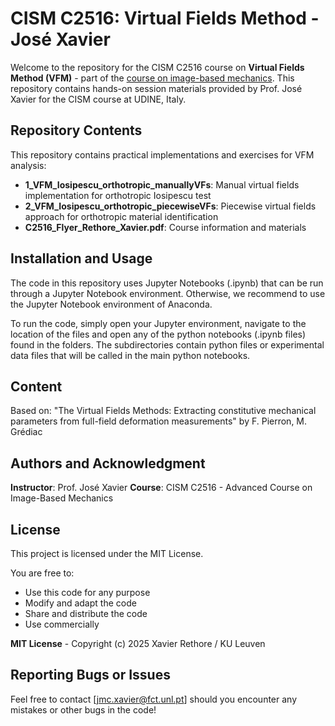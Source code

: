 # CISM C2516: Virtual Fields Method - José Xavier

Welcome to the repository for the CISM C2516 course on **Virtual Fields Method (VFM)** - part of the [course on image-based mechanics](https://cism.it/en/activities/courses/C2516/). This repository contains hands-on session materials provided by Prof. José Xavier for the CISM course at UDINE, Italy.

## Repository Contents

This repository contains practical implementations and exercises for VFM analysis:

- **1_VFM_Iosipescu_orthotropic_manuallyVFs**: Manual virtual fields implementation for orthotropic Iosipescu test
- **2_VFM_Iosipescu_orthotropic_piecewiseVFs**: Piecewise virtual fields approach for orthotropic material identification
- **C2516_Flyer_Rethore_Xavier.pdf**: Course information and materials

## Installation and Usage

The code in this repository uses Jupyter Notebooks (.ipynb) that can be run through a Jupyter Notebook environment. Otherwise, we recommend to use the Jupyter Notebook environment of Anaconda.

To run the code, simply open your Jupyter environment, navigate to the location of the files and open any of the python notebooks (.ipynb files) found in the folders. The subdirectories contain python files or experimental data files that will be called in the main python notebooks.

## Content

Based on:
"The Virtual Fields Methods: Extracting constitutive mechanical parameters
from full-field deformation measurements" by F. Pierron, M. Grédiac

## Authors and Acknowledgment

**Instructor**: Prof. José Xavier 
**Course**: CISM C2516 - Advanced Course on Image-Based Mechanics

## License

This project is licensed under the MIT License.

You are free to:
- Use this code for any purpose
- Modify and adapt the code
- Share and distribute the code
- Use commercially

**MIT License** - Copyright (c) 2025 Xavier Rethore / KU Leuven

## Reporting Bugs or Issues

Feel free to contact [jmc.xavier@fct.unl.pt] should you encounter any mistakes or other bugs in the code!
